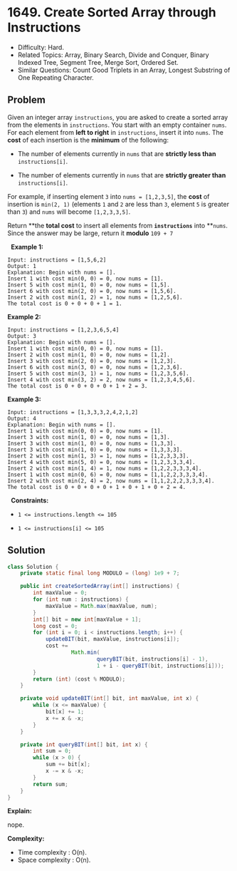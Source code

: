 # 1649. Create Sorted Array through Instructions

- Difficulty: Hard.
- Related Topics: Array, Binary Search, Divide and Conquer, Binary Indexed Tree, Segment Tree, Merge Sort, Ordered Set.
- Similar Questions: Count Good Triplets in an Array, Longest Substring of One Repeating Character.

## Problem

Given an integer array ```instructions```, you are asked to create a sorted array from the elements in ```instructions```. You start with an empty container ```nums```. For each element from **left to right** in ```instructions```, insert it into ```nums```. The **cost** of each insertion is the **minimum** of the following:


	
- The number of elements currently in ```nums``` that are **strictly less than** ```instructions[i]```.
	
- The number of elements currently in ```nums``` that are **strictly greater than** ```instructions[i]```.


For example, if inserting element ```3``` into ```nums = [1,2,3,5]```, the **cost** of insertion is ```min(2, 1)``` (elements ```1``` and ```2``` are less than ```3```, element ```5``` is greater than ```3```) and ```nums``` will become ```[1,2,3,3,5]```.

Return **the **total cost** to insert all elements from **```instructions```** into **```nums```. Since the answer may be large, return it **modulo** ```109 + 7```

 
**Example 1:**

```
Input: instructions = [1,5,6,2]
Output: 1
Explanation: Begin with nums = [].
Insert 1 with cost min(0, 0) = 0, now nums = [1].
Insert 5 with cost min(1, 0) = 0, now nums = [1,5].
Insert 6 with cost min(2, 0) = 0, now nums = [1,5,6].
Insert 2 with cost min(1, 2) = 1, now nums = [1,2,5,6].
The total cost is 0 + 0 + 0 + 1 = 1.
```

**Example 2:**

```
Input: instructions = [1,2,3,6,5,4]
Output: 3
Explanation: Begin with nums = [].
Insert 1 with cost min(0, 0) = 0, now nums = [1].
Insert 2 with cost min(1, 0) = 0, now nums = [1,2].
Insert 3 with cost min(2, 0) = 0, now nums = [1,2,3].
Insert 6 with cost min(3, 0) = 0, now nums = [1,2,3,6].
Insert 5 with cost min(3, 1) = 1, now nums = [1,2,3,5,6].
Insert 4 with cost min(3, 2) = 2, now nums = [1,2,3,4,5,6].
The total cost is 0 + 0 + 0 + 0 + 1 + 2 = 3.
```

**Example 3:**

```
Input: instructions = [1,3,3,3,2,4,2,1,2]
Output: 4
Explanation: Begin with nums = [].
Insert 1 with cost min(0, 0) = 0, now nums = [1].
Insert 3 with cost min(1, 0) = 0, now nums = [1,3].
Insert 3 with cost min(1, 0) = 0, now nums = [1,3,3].
Insert 3 with cost min(1, 0) = 0, now nums = [1,3,3,3].
Insert 2 with cost min(1, 3) = 1, now nums = [1,2,3,3,3].
Insert 4 with cost min(5, 0) = 0, now nums = [1,2,3,3,3,4].
​​​​​​​Insert 2 with cost min(1, 4) = 1, now nums = [1,2,2,3,3,3,4].
​​​​​​​Insert 1 with cost min(0, 6) = 0, now nums = [1,1,2,2,3,3,3,4].
​​​​​​​Insert 2 with cost min(2, 4) = 2, now nums = [1,1,2,2,2,3,3,3,4].
The total cost is 0 + 0 + 0 + 0 + 1 + 0 + 1 + 0 + 2 = 4.
```

 
**Constraints:**


	
- ```1 <= instructions.length <= 105```
	
- ```1 <= instructions[i] <= 105```


## Solution

```java
class Solution {
    private static final long MODULO = (long) 1e9 + 7;

    public int createSortedArray(int[] instructions) {
        int maxValue = 0;
        for (int num : instructions) {
            maxValue = Math.max(maxValue, num);
        }
        int[] bit = new int[maxValue + 1];
        long cost = 0;
        for (int i = 0; i < instructions.length; i++) {
            updateBIT(bit, maxValue, instructions[i]);
            cost +=
                    Math.min(
                            queryBIT(bit, instructions[i] - 1),
                            1 + i - queryBIT(bit, instructions[i]));
        }
        return (int) (cost % MODULO);
    }

    private void updateBIT(int[] bit, int maxValue, int x) {
        while (x <= maxValue) {
            bit[x] += 1;
            x += x & -x;
        }
    }

    private int queryBIT(int[] bit, int x) {
        int sum = 0;
        while (x > 0) {
            sum += bit[x];
            x -= x & -x;
        }
        return sum;
    }
}
```

**Explain:**

nope.

**Complexity:**

* Time complexity : O(n).
* Space complexity : O(n).
